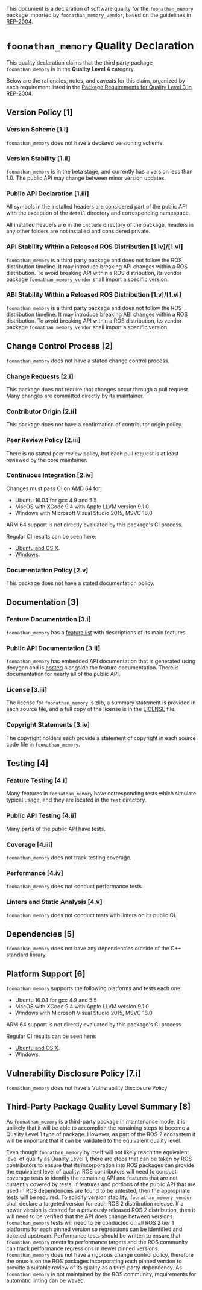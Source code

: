 This document is a declaration of software quality for the `foonathan_memory` package imported by `foonathan_memory_vendor`, based on the guidelines in [REP-2004](https://www.ros.org/reps/rep-2004.html).

# `foonathan_memory` Quality Declaration

This quality declaration claims that the third party package `foonathan_memory` is in the **Quality Level 4** category.

Below are the rationales, notes, and caveats for this claim, organized by each requirement listed in the [Package Requirements for Quality Level 3 in REP-2004](https://www.ros.org/reps/rep-2004.html).

## Version Policy [1]

### Version Scheme [1.i]

`foonathan_memory` does not have a declared versioning scheme.

### Version Stability [1.ii]

`foonathan_memory` is in the beta stage, and currently has a version less than 1.0. The public API may change between minor version updates.

### Public API Declaration [1.iii]

All symbols in the installed headers are considered part of the public API with the exception of the `detail` directory and corresponding namespace.

All installed headers are in the `include` directory of the package, headers in any other folders are not installed and considered private.

### API Stability Within a Released ROS Distribution [1.iv]/[1.vi]

`foonathan_memory` is a third party package and does not follow the ROS distribution timeline.
It may introduce breaking API changes within a ROS distribution.
To avoid breaking API within a ROS distribution, its vendor package `foonathan_memory_vendor` shall import a specific version.

### ABI Stability Within a Released ROS Distribution [1.v]/[1.vi]

`foonathan_memory` is a third party package and does not follow the ROS distribution timeline.
It may introduce breaking ABI changes within a ROS distribution.
To avoid breaking API within a ROS distribution, its vendor package `foonathan_memory_vendor` shall import a specific version.

## Change Control Process [2]

`foonathan_memory` does not have a stated change control process.

### Change Requests [2.i]

This package does not require that changes occur through a pull request.
Many changes are committed directly by its maintainer.

### Contributor Origin [2.ii]
This package does not have a confirmation of contributor origin policy.

### Peer Review Policy [2.iii]

There is no stated peer review policy, but each pull request is at least reviewed by the core maintainer.

### Continuous Integration [2.iv]

Changes must pass CI on AMD 64 for:
- Ubuntu 16.04 for gcc 4.9 and 5.5
- MacOS with XCode 9.4 with Apple LLVM version 9.1.0
- Windows with Microsoft Visual Studio 2015, MSVC 18.0

ARM 64 support is not directly evaluated by this package's CI process.

Regular CI results can be seen here:
* [Ubuntu and OS X](https://travis-ci.org/github/foonathan/memory).
* [Windows](https://ci.appveyor.com/project/foonathan/memory/branch/master).

### Documentation Policy [2.v]

This package does not have a stated documentation policy.

## Documentation [3]

### Feature Documentation [3.i]

`foonathan_memory` has a [feature list](https://foonathan.net/memory/index.html) with descriptions of its main features.

### Public API Documentation [3.ii]

`foonathan_memory` has embedded API documentation that is generated using doxygen and is [hosted](https://foonathan.net/memory/index.html) alongside the feature documentation.
There is documentation for nearly all of the public API.

### License [3.iii]

The license for `foonathan_memory` is zlib, a summary statement is provided in each source file, and a full copy of the license is in the [LICENSE](https://raw.githubusercontent.com/foonathan/memory/master/LICENSE) file.

### Copyright Statements [3.iv]

The copyright holders each provide a statement of copyright in each source code file in `foonathan_memory`.

## Testing [4]

### Feature Testing [4.i]

Many features in `foonathan_memory` have corresponding tests which simulate typical usage, and they are located in the `test` directory.

### Public API Testing [4.ii]

Many parts of the public API have tests.

### Coverage [4.iii]

`foonathan_memory` does not track testing coverage.

### Performance [4.iv]

`foonathan_memory` does not conduct performance tests.

### Linters and Static Analysis [4.v]

`foonathan_memory` does not conduct tests with linters on its public CI.

## Dependencies [5]

`foonathan_memory` does not have any dependencies outside of the C++ standard library.

## Platform Support [6]

`foonathan_memory` supports the following platforms and tests each one:
- Ubuntu 16.04 for gcc 4.9 and 5.5
- MacOS with XCode 9.4 with Apple LLVM version 9.1.0
- Windows with Microsoft Visual Studio 2015, MSVC 18.0

ARM 64 support is not directly evaluated by this package's CI process.

Regular CI results can be seen here:
* [Ubuntu and OS X](https://travis-ci.org/github/foonathan/memory).
* [Windows](https://ci.appveyor.com/project/foonathan/memory/branch/master).

## Vulnerability Disclosure Policy [7.i]

`foonathan_memory` does not have a Vulnerability Disclosure Policy


## Third-Party Package Quality Level Summary [8]

As `foonathan_memory` is a third-party package in maintenance mode, it is unlikely that it will be able to accomplish the remaining steps to become a Quality Level 1 type of package.
However, as part of the ROS 2 ecosystem it will be important that it can be validated to the equivalent quality level.

Even though `foonathan_memory` by itself will not likely reach the equivalent level of quality as Quality Level 1, there are steps that can be taken by ROS contributors to ensure that its incorporation into ROS packages can provide the equivalent level of quality.
ROS contributors will need to conduct coverage tests to identify the remaining API and features that are not currently covered by tests.
If features and portions of the public API that are used in ROS dependencies are found to be untested, then the appropriate tests will be required.
To solidify version stability, `foonathan_memory_vendor` shall declare a targeted version for each ROS 2 distribution release.
If a newer version is desired for a previously released ROS 2 distribution, then it will need to be verified that the API does change between versions.
`foonathan_memory` tests will need to be conducted on all ROS 2 tier 1 platforms for each pinned version so regressions can be identified and ticketed upstream.
Performance tests should be written to ensure that `foonathan_memory` meets its performance targets and the ROS community can track performance regressions in newer pinned versions.
`foonathan_memory` does not have a rigorous change control policy, therefore the onus is on the ROS packages incorporating each pinned version to provide a suitable review of its quality as a third-party dependency. As `foonathan_memory` is not maintained by the ROS community, requirements for automatic linting can be waved.
